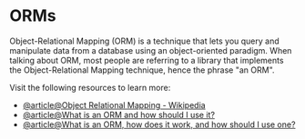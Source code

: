 # ORMs

Object-Relational Mapping (ORM) is a technique that lets you query and manipulate data from a database using an object-oriented paradigm. When talking about ORM, most people are referring to a library that implements the Object-Relational Mapping technique, hence the phrase "an ORM".

Visit the following resources to learn more:

- [@article@Object Relational Mapping - Wikipedia](https://en.wikipedia.org/wiki/Object–relational_mapping)
- [@article@What is an ORM and how should I use it?](https://stackoverflow.com/questions/1279613/what-is-an-orm-how-does-it-work-and-how-should-i-use-one)
- [@article@What is an ORM, how does it work, and how should I use one?](https://stackoverflow.com/a/1279678)